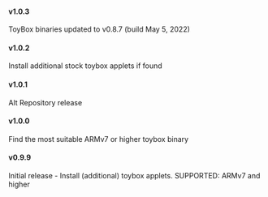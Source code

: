 #### v1.0.3

ToyBox binaries updated to v0.8.7 (build May 5, 2022)

#### v1.0.2

Install additional stock toybox applets if found

#### v1.0.1

Alt Repository release

#### v1.0.0

Find the most suitable ARMv7 or higher toybox binary

#### v0.9.9

Initial release - Install (additional) toybox applets. SUPPORTED: ARMv7 and higher 

